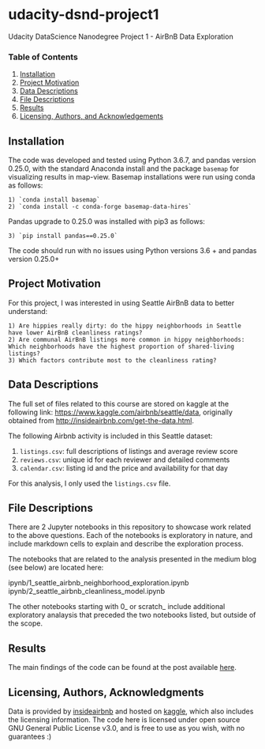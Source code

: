 # udacity-dsnd-project1
Udacity DataScience Nanodegree Project 1 - AirBnB Data Exploration

### Table of Contents

1. [Installation](#installation)
2. [Project Motivation](#motivation)
3. [Data Descriptions](#data)
4. [File Descriptions](#files)
5. [Results](#results)
6. [Licensing, Authors, and Acknowledgements](#licensing)

## Installation <a name="installation"></a>

The code was developed and tested using Python 3.6.7, and pandas version 0.25.0, with the standard Anaconda install and the package `basemap` for visualizing results in map-view.
Basemap installations were run using conda as follows:
    
    1) `conda install basemap`
    2) `conda install -c conda-forge basemap-data-hires`
    
Pandas upgrade to 0.25.0 was installed with pip3 as follows:
    
    3) `pip install pandas==0.25.0`
    
The code should run with no issues using Python versions 3.6 + and pandas version 0.25.0+

## Project Motivation<a name="motivation"></a>

For this project, I was interested in using Seattle AirBnB data to better understand:

    1) Are hippies really dirty: do the hippy neighborhoods in Seattle have lower AirBnB cleanliness ratings?
    2) Are communal AirBnB listings more common in hippy neighborhoods: Which neighborhoods have the highest proportion of shared-living listings?
    3) Which factors contribute most to the cleanliness rating?

## Data Descriptions <a name="data"></a>

The full set of files related to this course are stored on kaggle at the following link: https://www.kaggle.com/airbnb/seattle/data, originally obtained from http://insideairbnb.com/get-the-data.html.

The following Airbnb activity is included in this Seattle dataset:

  1) `listings.csv`: full descriptions of listings and average review score
  2) `reviews.csv`: unique id for each reviewer and detailed comments
  3) `calendar.csv`: listing id and the price and availability for that day
  
  For this analysis, I only used the `listings.csv` file.

## File Descriptions <a name="files"></a>

There are 2 Jupyter notebooks in this repository to showcase work related to the above questions.  Each of the notebooks is exploratory in nature, and include markdown cells to explain and describe the exploration process.  

The notebooks that are related to the analysis presented in the medium blog (see below) are located here:

ipynb/1_seattle_airbnb_neighborhood_exploration.ipynb
ipynb/2_seattle_airbnb_cleanliness_model.ipynb

The other notebooks starting with 0_ or scratch_ include additional exploratory analaysis that preceded the two notebooks listed, but outside of the scope. 

## Results<a name="results"></a>

The main findings of the code can be found at the post available [here](https://medium.com/@bridgethass/whered-the-hippies-go-aee4b0876dc7?sk=de76f5fbe027d3635c9fb8d50e5fbfcc).

## Licensing, Authors, Acknowledgments <a name="licensing"></a>

Data is provided by [insideairbnb](http://insideairbnb.com/get-the-data.html) and hosted on [kaggle](https://www.kaggle.com/airbnb/seattle/data), which also includes the licensing information. The code here is licensed under open source GNU General Public License v3.0, and is free to use as you wish, with no guarantees :)
